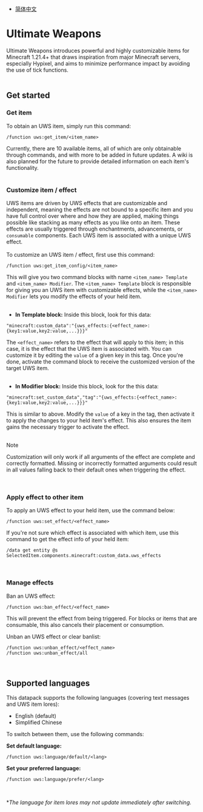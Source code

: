 - [简体中文](https://github.com/akastrmix/Ultimate-Weapons/blob/main/README_ZH.md)
# Ultimate Weapons
Ultimate Weapons introduces powerful and highly customizable items for Minecraft 1.21.4+ that draws inspiration from major Minecraft servers, especially Hypixel, and aims to minimize performance impact by avoiding the use of tick functions.
<br><br>
## Get started
### Get item
To obtain an UWS item, simply run this command:
```mcfunction
/function uws:get_item/<item_name>
```
Currently, there are 10 available items, all of which are only obtainable through commands, and with more to be added in future updates. A wiki is also planned for the future to provide detailed information on each item's functionality.
<br><br>
### Customize item / effect
UWS items are driven by UWS effects that are customizable and independent, meaning the effects are not bound to a specific item and you have full control over where and how they are applied, making things possible like stacking as many effects as you like onto an item. These effects are usually triggered through enchantments, advancements, or `consumable` components. Each UWS item is associated with a unique UWS effect.
<br><br>
To customize an UWS item / effect, first use this command:
```mcfunction
/function uws:get_item_config/<item_name>
```
This will give you two command blocks with name `<item_name> Template` and `<item_name> Modifier`. The `<item_name> Template` block is responsible for giving you an UWS item with customizable effects, while the `<item_name> Modifier` lets you modify the effects of your held item.
<br><br>
- **In Template block:** Inside this block, look for this data:
```
"minecraft:custom_data":"{uws_effects:{<effect_name>:{key1:value,key2:value,...}}}"
```
The `<effect_name>` refers to the effect that will apply to this item; in this case, it is the effect that the UWS item is associated with. You can customize it by editing the `value` of a given key in this tag. Once you're done, activate the command block to receive the customized version of the target UWS item.
<br><br>
- **In Modifier block:** Inside this block, look for the this data:
```
"minecraft:set_custom_data","tag":"{uws_effects:{<effect_name>:{key1:value,key2:value,...}}}"
```
This is similar to above. Modify the `value` of a key in the tag, then activate it to apply the changes to your held item's effect. This also ensures the item gains the necessary trigger to activate the effect.
<br><br>
> [!NOTE]
> Customization will only work if all arguments of the effect are complete and correctly formatted. Missing or incorrectly formatted arguments could result in all values falling back to their default ones when triggering the effect.

<br>

### Apply effect to other item
To apply an UWS effect to your held item, use the command below:
```mcfunction
/function uws:set_effect/<effect_name>
```
If you're not sure which effect is associated with which item, use this command to get the effect info of your held item:
```mcfunction
/data get entity @s SelectedItem.components.minecraft:custom_data.uws_effects
```
<br>

### Manage effects
Ban an UWS effect:
```mcfunction
/function uws:ban_effect/<effect_name>
```
This will prevent the effect from being triggered. For blocks or items that are consumable, this also cancels their placement or consumption.

Unban an UWS effect or clear banlist:
```mcfunction
/function uws:unban_effect/<effect_name>
/function uws:unban_effect/all
```
<br>

## Supported languages
This datapack supports the following languages (covering text messages and UWS item lores):
- English (default)
- Simplified Chinese

To switch between them, use the following commands:

**Set default language:**
```mcfunction
/function uws:language/default/<lang>
```
**Set your preferred language:**
```mcfunction
/function uws:language/prefer/<lang>
```
<br>

**The language for item lores may not update immediately after switching.*
